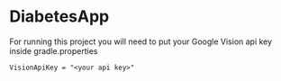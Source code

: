 # DiabetesApp

For running this project you will need to put your Google Vision api key inside gradle.properties

```
VisionApiKey = "<your api key>"
```
